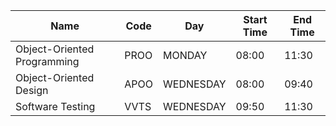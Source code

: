 |Name | Code | Day | Start Time | End Time |
| --- | --- | --- | --- | --- |
|Object-Oriented Programming | PROO | MONDAY | 08:00 | 11:30 |
|Object-Oriented Design | APOO | WEDNESDAY | 08:00 | 09:40 |
|Software Testing | VVTS | WEDNESDAY | 09:50 | 11:30 |